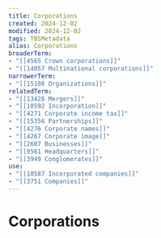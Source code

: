 ```yaml
---
title: Corporations
created: 2024-12-02
modified: 2024-12-02
tags: TBSMetadata
alias: Corporations
broaderTerm:
- "[[4565 Crown corporations]]"
- "[[14057 Multinational corporations]]"
narrowerTerm:
- "[[15108 Organizations]]"
relatedTerm:
- "[[13428 Mergers]]"
- "[[10592 Incorporation]]"
- "[[4271 Corporate income tax]]"
- "[[15356 Partnerships]]"
- "[[4276 Corporate names]]"
- "[[4267 Corporate image]]"
- "[[2607 Businesses]]"
- "[[9561 Headquarters]]"
- "[[3949 Conglomerates]]"
use:
- "[[10587 Incorporated companies]]"
- "[[3751 Companies]]"
---
```

# Corporations

